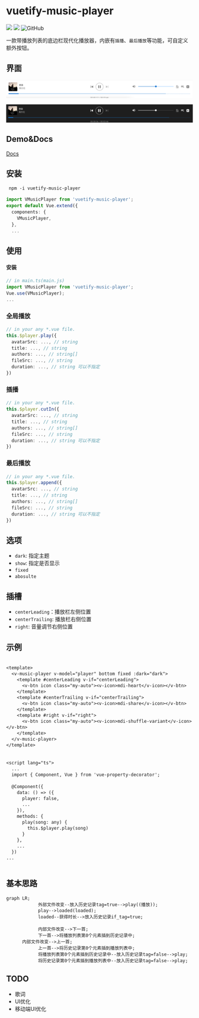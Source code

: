 # vuetify-music-player

![](https://img.shields.io/github/checks-status/chocoford/vuetify-music-player/master)
![](https://img.shields.io/npm/v/vuetify-music-player)
![GitHub](https://img.shields.io/github/license/chocoford/vuetify-music-player)

一款带播放列表的底边栏现代化播放器，内嵌有`插播`、`最后播放`等功能，可自定义额外按钮。

## 界面

![image-20210625152524137](./public/README/image-20210625152524137.png)

![image-20210625152541462](./public/README/image-20210625152541462.png)

## Demo&Docs

[Docs](https://chocoford.github.io/vuetify-music-player/)

## 安装

```shell
 npm -i vuetify-music-player
```

```typescript
import VMusicPlayer from 'vuetify-music-player';
export default Vue.extend({
  components: {
    VMusicPlayer,
  },
  ...
```

## 使用

#### 安装

```typescript
// in main.ts(main.js)
import VMusicPlayer from 'vuetify-music-player';
Vue.use(VMusicPlayer);
...
```

### 全局播放

```typescript
// in your any *.vue file.
this.$player.play({
  avatarSrc: ..., // string
  title: ..., // string
  authors: ..., // string[]
  fileSrc: ..., // string
  duration: ..., // string 可以不指定
})
```

### 插播

```typescript
// in your any *.vue file.
this.$player.cutIn({
  avatarSrc: ..., // string
  title: ..., // string
  authors: ..., // string[]
  fileSrc: ..., // string
  duration: ..., // string 可以不指定
})
```

### 最后播放

```typescript
// in your any *.vue file.
this.$player.append({
  avatarSrc: ..., // string
  title: ..., // string
  authors: ..., // string[]
  fileSrc: ..., // string
  duration: ..., // string 可以不指定
})
```



## 选项

* `dark`: 指定主题
* `show`: 指定是否显示
* `fixed`
* `abosulte`

## 插槽

* `centerLeading`：播放栏左侧位置
* `centerTrailing`: 播放栏右侧位置
* `right`: 音量调节右侧位置

## 示例

```vue

<template>
  <v-music-player v-model="player" bottom fixed :dark="dark">
    <template #centerLeading v-if="centerLeading">
      <v-btn icon class="my-auto"><v-icon>mdi-heart</v-icon></v-btn>
    </template>
    <template #centerTrailing v-if="centerTrailing">
      <v-btn icon class="my-auto"><v-icon>mdi-share</v-icon></v-btn>
    </template>
    <template #right v-if="right">
      <v-btn icon class="my-auto"><v-icon>mdi-shuffle-variant</v-icon></v-btn>
    </template>
  </v-music-player>
</template>


<script lang="ts">
  ...
  import { Component, Vue } from 'vue-property-decorator';

  @Component({
    data: () => ({
      player: false,
      ...
    }),
    methods: {
      play(song: any) {
        this.$player.play(song)
      }
    },
    ...
  })
...
      
```



## 基本思路

```mermaid
graph LR;
			外部文件改变--放入历史记录tag=true-->play((播放));
			play-->loaded(loaded);
			loaded--获得时长-->放入历史记录if_tag=true;
			
			内部文件改变-->下一首;
			下一首-->将播放列表第0个元素插到历史记录中;
      内部文件改变-->上一首;
			上一首-->将历史记录第0个元素插到播放列表中;
			将播放列表第0个元素插到历史记录中--放入历史记录tag=false-->play;
			将历史记录第0个元素插到播放列表中--放入历史记录tag=false-->play;
```

## TODO

* 歌词
* UI优化
* 移动端UI优化
